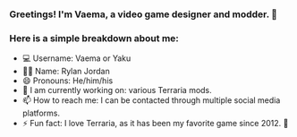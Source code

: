 ### Greetings! I'm Vaema, a video game designer and modder. 👋

### Here is a simple breakdown about me:
- 💻 Username: Vaema or Yaku
- 👱‍♂️ Name: Rylan Jordan
- 😄 Pronouns: He/him/his
- 🔭 I am currently working on: various Terraria mods.
- 📫 How to reach me: I can be contacted through multiple social media platforms.
- ⚡ Fun fact: I love Terraria, as it has been my favorite game since 2012. 🌳
